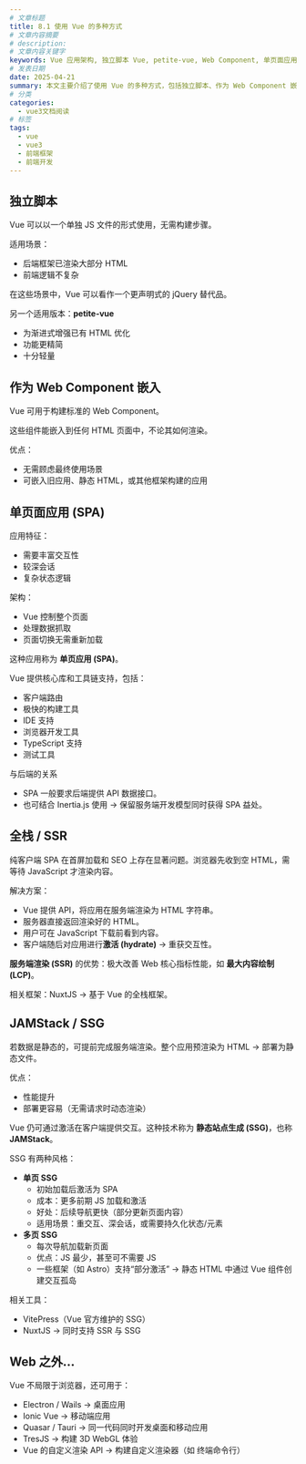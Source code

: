 ```yaml
---
# 文章标题
title: 8.1 使用 Vue 的多种方式
# 文章内容摘要
# description:
# 文章内容关键字
keywords: Vue 应用架构, 独立脚本 Vue, petite-vue, Web Component, 单页面应用 SPA, 服务端渲染 SSR, 静态站点生成 SSG, JAMStack, NuxtJS, 前端性能优化, 桌面与移动端 Vue
# 发表日期
date: 2025-04-21
summary: 本文主要介绍了使用 Vue 的多种方式，包括独立脚本、作为 Web Component 嵌入、单页面应用 (SPA)、全栈 / SSR、JAMStack / SSG 以及 Web 之外的应用。
# 分类
categories:
  - vue3文档阅读
# 标签
tags:
  - vue
  - vue3
  - 前端框架
  - 前端开发
---
```


## 独立脚本

Vue 可以以一个单独 JS 文件的形式使用，无需构建步骤。

适用场景：

- 后端框架已渲染大部分 HTML
- 前端逻辑不复杂

在这些场景中，Vue 可以看作一个更声明式的 jQuery 替代品。

另一个适用版本：**petite-vue**

- 为渐进式增强已有 HTML 优化
- 功能更精简
- 十分轻量

## 作为 Web Component 嵌入

Vue 可用于构建标准的 Web Component。

这些组件能嵌入到任何 HTML 页面中，不论其如何渲染。

优点：

- 无需顾虑最终使用场景
- 可嵌入旧应用、静态 HTML，或其他框架构建的应用

## 单页面应用 (SPA)

应用特征：

- 需要丰富交互性
- 较深会话
- 复杂状态逻辑

架构：

- Vue 控制整个页面
- 处理数据抓取
- 页面切换无需重新加载

这种应用称为 **单页应用 (SPA)**。

Vue 提供核心库和工具链支持，包括：

- 客户端路由
- 极快的构建工具
- IDE 支持
- 浏览器开发工具
- TypeScript 支持
- 测试工具

与后端的关系

- SPA 一般要求后端提供 API 数据接口。
- 也可结合 Inertia.js 使用 → 保留服务端开发模型同时获得 SPA 益处。

## 全栈 / SSR

纯客户端 SPA 在首屏加载和 SEO 上存在显著问题。浏览器先收到空 HTML，需等待 JavaScript 才渲染内容。

解决方案：

- Vue 提供 API，将应用在服务端渲染为 HTML 字符串。
- 服务器直接返回渲染好的 HTML。
- 用户可在 JavaScript 下载前看到内容。
- 客户端随后对应用进行**激活 (hydrate)** → 重获交互性。

**服务端渲染 (SSR)** 的优势：极大改善 Web 核心指标性能，如 **最大内容绘制 (LCP)**。

相关框架：NuxtJS → 基于 Vue 的全栈框架。

## JAMStack / SSG

若数据是静态的，可提前完成服务端渲染。整个应用预渲染为 HTML → 部署为静态文件。

优点：

- 性能提升
- 部署更容易（无需请求时动态渲染）

Vue 仍可通过激活在客户端提供交互。这种技术称为 **静态站点生成 (SSG)**，也称 **JAMStack**。

SSG 有两种风格：

- **单页 SSG**
  - 初始加载后激活为 SPA
  - 成本：更多前期 JS 加载和激活
  - 好处：后续导航更快（部分更新页面内容）
  - 适用场景：重交互、深会话，或需要持久化状态/元素
- **多页 SSG**
  - 每次导航加载新页面
  - 优点：JS 最少，甚至可不需要 JS
  - 一些框架（如 Astro）支持“部分激活” → 静态 HTML 中通过 Vue 组件创建交互孤岛

相关工具：

- VitePress（Vue 官方维护的 SSG）
- NuxtJS → 同时支持 SSR 与 SSG

## Web 之外...

Vue 不局限于浏览器，还可用于：

- Electron / Wails → 桌面应用
- Ionic Vue → 移动端应用
- Quasar / Tauri → 同一代码同时开发桌面和移动应用
- TresJS → 构建 3D WebGL 体验
- Vue 的自定义渲染 API → 构建自定义渲染器（如 终端命令行）
